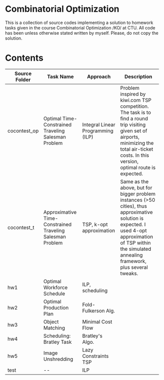 # Combinatorial Optimization
This is a collection of source codes implementing a solution to homework tasks given in the course Combinatorial Optimization /KO/ at CTU. 
All code has been unless otherwise stated written by myself. Please, do not copy the solution.

# Contents

| Source Folder | Task Name                                                 | Approach                          | Description                                                                                                                                                                                                  |
|---------------|-----------------------------------------------------------|-----------------------------------|--------------------------------------------------------------------------------------------------------------------------------------------------------------------------------------------------------------|
| cocontest_op  | Optimal Time-Constrained Traveling Salesman Problem       | Integral Linear Programming (ILP) | Problem inspired by kiwi.com TSP competition. The task is to find a round trip visiting given set of airports, minimizing the total air-ticket costs. In this version, optimal route is expected.            |
| cocontest_t   | Approximative Time-Constrained Traveling Salesman Problem | TSP, k-opt approximation          | Same as the above, but for bigger problem instances (>50 cities), thus approximative solution is expected. I used 4-opt approximation of TSP within the simulated annealing framework, plus several tweaks.  |
| hw1           | Optimal Workforce Schedule                                | ILP, scheduling                   |                                                                                                                                                                                                              |
| hw2           | Optimal Production Plan                                   | Fold-Fulkerson Alg.               |                                                                                                                                                                                                              |
| hw3           | Object Matching                                           | Minimal Cost Flow                 |                                                                                                                                                                                                              |
| hw4           | Scheduling: Bratley Task                                  | Bratley's Algo.                   |                                                                                                                                                                                                              |
| hw5           | Image Unshredding                                         | Lazy Constraints TSP              |                                                                                                                                                                                                              |
| test          | --                                                        | ILP                               |                                                                                                                                                                                                              |
